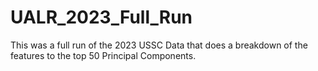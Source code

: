 # UALR_2023_Full_Run
This was a full run of the 2023 USSC Data that does a breakdown of the features to the top 50 Principal Components.  
